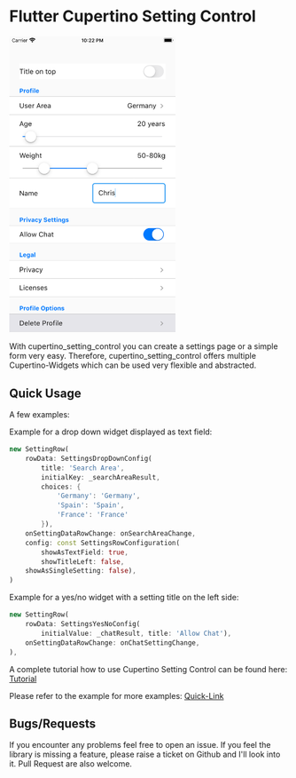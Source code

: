 
# Flutter Cupertino Setting Control

<img src="https://github.com/Rodiii/flutter_cupertino_setting_control/raw/master/example.png" width="300">

With cupertino_setting_control you can create a settings page or a simple form very easy. Therefore, cupertino_setting_control
offers multiple Cupertino-Widgets which can be used very flexible and abstracted.


## Quick Usage
A few examples:

Example for a drop down widget displayed as text field:
```dart
new SettingRow(
    rowData: SettingsDropDownConfig(
        title: 'Search Area',
        initialKey: _searchAreaResult,
        choices: {
            'Germany': 'Germany',
            'Spain': 'Spain',
            'France': 'France'
        }),
    onSettingDataRowChange: onSearchAreaChange,
    config: const SettingsRowConfiguration(
        showAsTextField: true,
        showTitleLeft: false,
    showAsSingleSetting: false),
)
```

Example for a yes/no widget with a setting title on the left side:
```dart
new SettingRow(
    rowData: SettingsYesNoConfig(
        initialValue: _chatResult, title: 'Allow Chat'),
    onSettingDataRowChange: onChatSettingChange,
),
```

A complete tutorial how to use Cupertino Setting Control can be found here: [Tutorial](https://rothech.com/settings-page-with-flutter)

Please refer to the example for more examples: [Quick-Link](https://github.com/Rodiii/flutter_cupertino_setting_control/blob/master/example/lib/main.dart)

## Bugs/Requests
If you encounter any problems feel free to open an issue. If you feel the library is
missing a feature, please raise a ticket on Github and I'll look into it.
Pull Request are also welcome.
